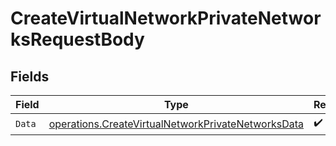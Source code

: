 # CreateVirtualNetworkPrivateNetworksRequestBody


## Fields

| Field                                                                                                                    | Type                                                                                                                     | Required                                                                                                                 | Description                                                                                                              |
| ------------------------------------------------------------------------------------------------------------------------ | ------------------------------------------------------------------------------------------------------------------------ | ------------------------------------------------------------------------------------------------------------------------ | ------------------------------------------------------------------------------------------------------------------------ |
| `Data`                                                                                                                   | [operations.CreateVirtualNetworkPrivateNetworksData](../../models/operations/createvirtualnetworkprivatenetworksdata.md) | :heavy_check_mark:                                                                                                       | N/A                                                                                                                      |